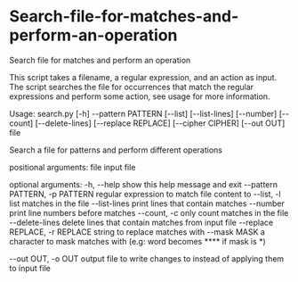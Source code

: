 # Search-file-for-matches-and-perform-an-operation
Search file for matches and perform an operation

This script takes a filename, a regular expression, and an action as input. The script
searches the file for occurrences that match the regular expressions and perform some
action, see usage for more information.

Usage:
search.py [-h] --pattern PATTERN [--list] [--list-lines] [--number] [--count] [--delete-lines] 
[--replace REPLACE] [--cipher CIPHER] [--out OUT] file


Search a file for patterns and perform different operations

positional arguments:
file    input file

optional arguments:
-h, --help            show this help message and exit
--pattern PATTERN, -p PATTERN
                      regular expression to match file content
to
--list, -l            list matches in the file
--list-lines          print lines that contain matches
--number              print line numbers before matches
--count, -c           only count matches in the file
--delete-lines        delete lines that contain matches from
input file
--replace REPLACE, -r REPLACE
                      string to replace matches with
--mask MASK           a character to mask matches with (e.g: word
becomes **** if mask is *)

--out OUT, -o OUT     output file to write changes to instead
of applying them to input file

